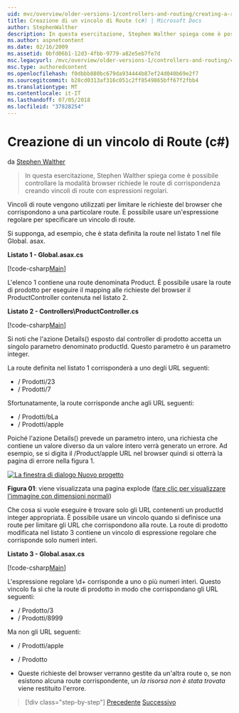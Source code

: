 ```yaml
---
uid: mvc/overview/older-versions-1/controllers-and-routing/creating-a-route-constraint-cs
title: Creazione di un vincolo di Route (c#) | Microsoft Docs
author: StephenWalther
description: In questa esercitazione, Stephen Walther spiega come è possibile controllare la modalità browser richiede le route di corrispondenza creando vincoli di route con espressioni regolari.
ms.author: aspnetcontent
ms.date: 02/16/2009
ms.assetid: 0bfd06b1-12d3-4fbb-9779-a82e5eb7fe7d
msc.legacyurl: /mvc/overview/older-versions-1/controllers-and-routing/creating-a-route-constraint-cs
msc.type: authoredcontent
ms.openlocfilehash: f0dbbb880bc679da934444b87ef24d040b69e2f7
ms.sourcegitcommit: b28cd0313af316c051c2ff8549865bff67f2fbb4
ms.translationtype: MT
ms.contentlocale: it-IT
ms.lasthandoff: 07/05/2018
ms.locfileid: "37828254"
---
```

<a name="creating-a-route-constraint-c"></a>Creazione di un vincolo di Route (c#)
====================
da [Stephen Walther](https://github.com/StephenWalther)

> In questa esercitazione, Stephen Walther spiega come è possibile controllare la modalità browser richiede le route di corrispondenza creando vincoli di route con espressioni regolari.


Vincoli di route vengono utilizzati per limitare le richieste del browser che corrispondono a una particolare route. È possibile usare un'espressione regolare per specificare un vincolo di route.

Si supponga, ad esempio, che è stata definita la route nel listato 1 nel file Global. asax.

**Listato 1 - Global.asax.cs**

[!code-csharp[Main](creating-a-route-constraint-cs/samples/sample1.cs)]

L'elenco 1 contiene una route denominata Product. È possibile usare la route di prodotto per eseguire il mapping alle richieste del browser il ProductController contenuta nel listato 2.

**Listato 2 - Controllers\ProductController.cs**

[!code-csharp[Main](creating-a-route-constraint-cs/samples/sample2.cs)]

Si noti che l'azione Details() esposto dal controller di prodotto accetta un singolo parametro denominato productId. Questo parametro è un parametro integer.

La route definita nel listato 1 corrisponderà a uno degli URL seguenti:

- / Prodotti/23
- / Prodotti/7

Sfortunatamente, la route corrisponde anche agli URL seguenti:

- / Prodotti/bLa
- / Prodotti/apple

Poiché l'azione Details() prevede un parametro intero, una richiesta che contiene un valore diverso da un valore intero verrà generato un errore. Ad esempio, se si digita il /Product/apple URL nel browser quindi si otterrà la pagina di errore nella figura 1.


[![La finestra di dialogo Nuovo progetto](creating-a-route-constraint-cs/_static/image1.jpg)](creating-a-route-constraint-cs/_static/image1.png)

**Figura 01**: viene visualizzata una pagina explode ([fare clic per visualizzare l'immagine con dimensioni normali](creating-a-route-constraint-cs/_static/image2.png))


Che cosa si vuole eseguire è trovare solo gli URL contenenti un productId integer appropriata. È possibile usare un vincolo quando si definisce una route per limitare gli URL che corrispondono alla route. La route di prodotto modificata nel listato 3 contiene un vincolo di espressione regolare che corrisponde solo numeri interi.

**Listato 3 - Global.asax.cs**

[!code-csharp[Main](creating-a-route-constraint-cs/samples/sample3.cs)]

L'espressione regolare \d+ corrisponde a uno o più numeri interi. Questo vincolo fa sì che la route di prodotto in modo che corrispondano gli URL seguenti:

- / Prodotto/3
- / Prodotti/8999

Ma non gli URL seguenti:

- / Prodotti/apple
- / Prodotto

- Queste richieste del browser verranno gestite da un'altra route o, se non esistono alcuna route corrispondente, un *la risorsa non è stata trovata* viene restituito l'errore.

> [!div class="step-by-step"]
> [Precedente](creating-custom-routes-cs.md)
> [Successivo](creating-a-custom-route-constraint-cs.md)
